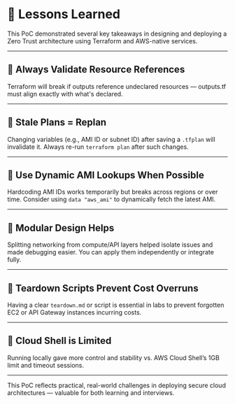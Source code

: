 
# 📘 Lessons Learned

This PoC demonstrated several key takeaways in designing and deploying a Zero Trust architecture using Terraform and AWS-native services.

---

## 🔹 Always Validate Resource References
Terraform will break if outputs reference undeclared resources — outputs.tf must align exactly with what's declared.

---

## 🔹 Stale Plans = Replan
Changing variables (e.g., AMI ID or subnet ID) after saving a `.tfplan` will invalidate it. Always re-run `terraform plan` after such changes.

---

## 🔹 Use Dynamic AMI Lookups When Possible
Hardcoding AMI IDs works temporarily but breaks across regions or over time. Consider using `data "aws_ami"` to dynamically fetch the latest AMI.

---

## 🔹 Modular Design Helps
Splitting networking from compute/API layers helped isolate issues and made debugging easier. You can apply them independently or integrate fully.

---

## 🔹 Teardown Scripts Prevent Cost Overruns
Having a clear `teardown.md` or script is essential in labs to prevent forgotten EC2 or API Gateway instances incurring costs.

---

## 🔹 Cloud Shell is Limited
Running locally gave more control and stability vs. AWS Cloud Shell’s 1GB limit and timeout sessions.

---

This PoC reflects practical, real-world challenges in deploying secure cloud architectures — valuable for both learning and interviews.
